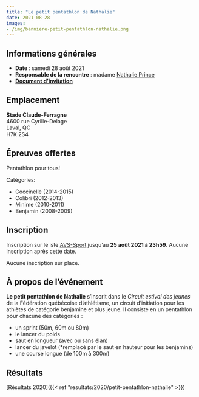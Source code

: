 ```yaml
---
title: "Le petit pentathlon de Nathalie"
date: 2021-08-28
images: 
- /img/banniere-petit-pentathlon-nathalie.png
---
```


## Informations générales

- **Date** : samedi 28 août 2021
- **Responsable de la rencontre** : madame [Nathalie Prince](mailto:nathalie.prince1@videotron.ca)
- [**Document d’invitation**](https://fichiers.corsaire-chaparral.org/s/fk5MeWSWZPG2oe8)

## Emplacement

**Stade Claude-Ferragne**  
4600 rue Cyrille-Delage  
Laval, QC  
H7K 2S4

## Épreuves offertes

Pentathlon pour tous!

Catégories:

- Coccinelle (2014-2015)
- Colibri (2012-2013)
- Minime (2010-2011)
- Benjamin (2008-2009)

## Inscription

Inscription sur le iste [AVS-Sport](https://avs-sport.com/main.php) jusqu’au **25 août 2021 à 23h59**.
Aucune inscription après cette date.

Aucune inscription sur place.

<!-- 
## Bénévolat

Nous avons besoin de bénévoles!

Inscrivez vos disponibilités jusqu’au **26 août 2021**.

Le dîner sera offert à celles et ceux qui s’inscriront aux 2 blocs!

<a href="https://campagnes.corsaire-chaparral.org/benevolat-petit-pentathlon-nathalie-2020" class="btn btn-tertiary -lg">Formulaire de bénévolat <span class="icon icon-pencil"></span></a>
-->

## À propos de l’événement

**Le petit pentathlon de Nathalie** s’inscrit dans le _Circuit estival des jeunes_ de la Fédération québécoise d’athlétisme, un circuit d’initiation pour les athlètes de catégorie benjamine et plus jeune.
Il consiste en un pentathlon pour chacune des catégories :

- un sprint (50m, 60m ou 80m)
- le lancer du poids
- saut en longueur (avec ou sans élan)
- lancer du javelot (\*remplacé par le saut en hauteur pour les benjamins)
- une course longue (de 100m à 300m)

## Résultats

[Résultats 2020]({{< ref "resultats/2020/petit-pentathlon-nathalie" >}})
